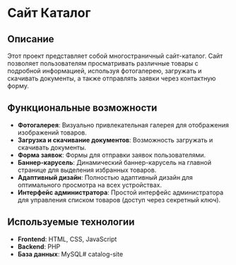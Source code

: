 # Сайт Каталог

## Описание
Этот проект представляет собой многостраничный сайт-каталог. Сайт позволяет пользователям просматривать различные товары с подробной информацией, используя фотогалерею, загружать и скачивать документы, а также отправлять заявки через контактную форму.

## Функциональные возможности
- **Фотогалерея**: Визуально привлекательная галерея для отображения изображений товаров.
- **Загрузка и скачивание документов**: Возможность загружать и скачивать документы.
- **Форма заявок**: Формы для отправки заявок пользователями.
- **Баннер-карусель**: Динамический баннер-карусель на главной странице для выделения избранных товаров.
- **Адаптивный дизайн**: Полностью адаптивный дизайн для оптимального просмотра на всех устройствах.
- **Интерфейс администратора**: Простой интерфейс администратора для управления списком товаров (доступ через секретный ключ).

## Используемые технологии
- **Frontend**: HTML, CSS, JavaScript
- **Backend**: PHP
- **База данных**: MySQL# catalog-site
